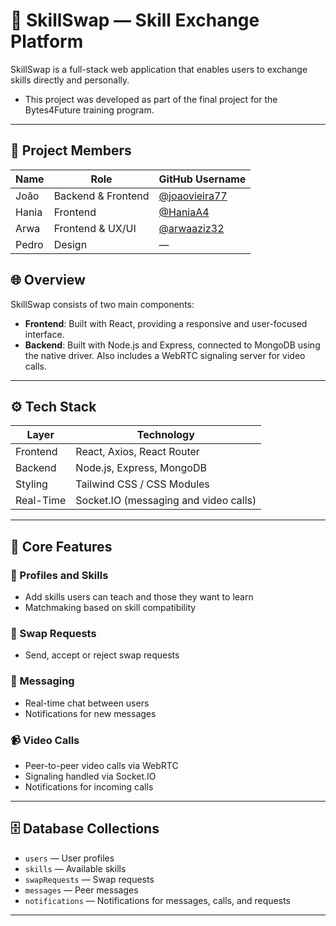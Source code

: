 # 🧠 SkillSwap — Skill Exchange Platform

SkillSwap is a full-stack web application that enables users to exchange skills directly and personally.

- This project was developed as part of the final project for the Bytes4Future training program.

---

## 👥 Project Members

| Name   | Role                        | GitHub Username                          |
|--------|-----------------------------|-------------------------------------------|
| João   | Backend & Frontend          | [@joaovieira77](https://github.com/joaovieira77) |
| Hania  | Frontend                    | [@HaniaA4](https://github.com/HaniaA4)           |
| Arwa   | Frontend & UX/UI            | [@arwaaziz32](https://github.com/arwaaziz32)     |
| Pedro  | Design                      | —                                         |




## 🌐 Overview

SkillSwap consists of two main components:

- **Frontend**: Built with React, providing a responsive and user-focused interface.
- **Backend**: Built with Node.js and Express, connected to MongoDB using the native driver. Also includes a WebRTC signaling server for video calls.

---

## ⚙️ Tech Stack

| Layer        | Technology                            |
|--------------|----------------------------------------|
| Frontend     | React, Axios, React Router             |
| Backend      | Node.js, Express, MongoDB              |
| Styling      | Tailwind CSS / CSS Modules             |
| Real-Time    | Socket.IO (messaging and video calls)  |

---

## 🧩 Core Features

### 👥 Profiles and Skills

- Add skills users can teach and those they want to learn
- Matchmaking based on skill compatibility

### 🔁 Swap Requests

- Send, accept or reject swap requests

### 💬 Messaging

- Real-time chat between users
- Notifications for new messages

### 📹 Video Calls

- Peer-to-peer video calls via WebRTC
- Signaling handled via Socket.IO
- Notifications for incoming calls

---

## 🗄️ Database Collections

- `users` — User profiles  
- `skills` — Available skills  
- `swapRequests` — Swap requests  
- `messages` — Peer messages  
- `notifications` — Notifications for messages, calls, and requests

---
